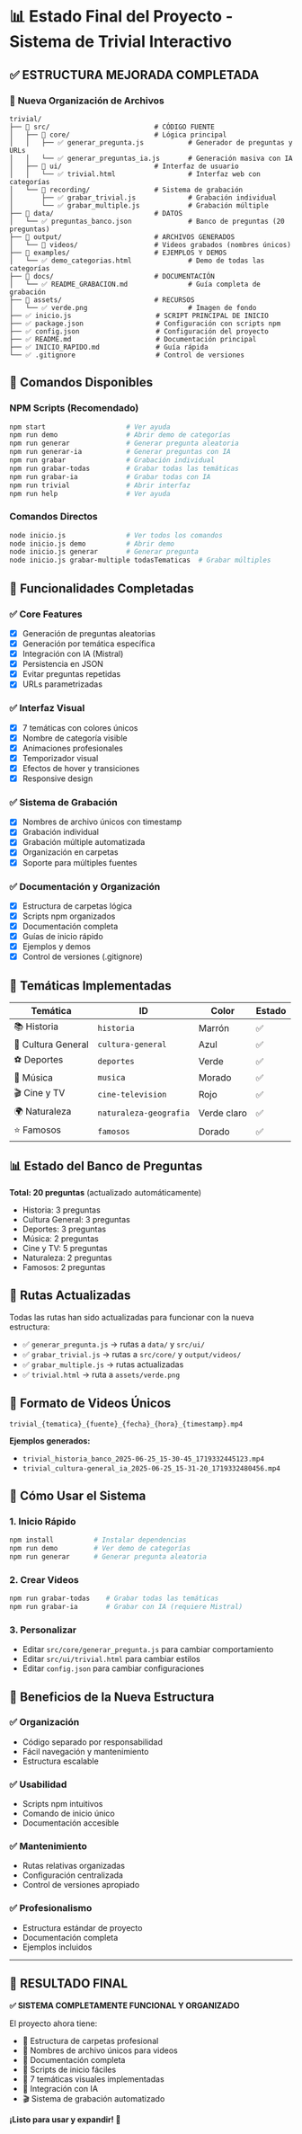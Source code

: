 # 📊 Estado Final del Proyecto - Sistema de Trivial Interactivo

## ✅ **ESTRUCTURA MEJORADA COMPLETADA**

### 📁 **Nueva Organización de Archivos**

```
trivial/
├── 📂 src/                          # CÓDIGO FUENTE
│   ├── 📂 core/                     # Lógica principal
│   │   ├── ✅ generar_pregunta.js           # Generador de preguntas y URLs
│   │   └── ✅ generar_preguntas_ia.js       # Generación masiva con IA
│   ├── 📂 ui/                       # Interfaz de usuario  
│   │   └── ✅ trivial.html                  # Interfaz web con categorías
│   └── 📂 recording/                # Sistema de grabación
│       ├── ✅ grabar_trivial.js             # Grabación individual
│       └── ✅ grabar_multiple.js            # Grabación múltiple
├── 📂 data/                         # DATOS
│   └── ✅ preguntas_banco.json              # Banco de preguntas (20 preguntas)
├── 📂 output/                       # ARCHIVOS GENERADOS
│   └── 📂 videos/                   # Videos grabados (nombres únicos)
├── 📂 examples/                     # EJEMPLOS Y DEMOS
│   └── ✅ demo_categorias.html              # Demo de todas las categorías
├── 📂 docs/                         # DOCUMENTACIÓN
│   └── ✅ README_GRABACION.md               # Guía completa de grabación
├── 📂 assets/                       # RECURSOS
│   └── ✅ verde.png                         # Imagen de fondo
├── ✅ inicio.js                     # SCRIPT PRINCIPAL DE INICIO
├── ✅ package.json                  # Configuración con scripts npm
├── ✅ config.json                   # Configuración del proyecto
├── ✅ README.md                     # Documentación principal
├── ✅ INICIO_RAPIDO.md              # Guía rápida
└── ✅ .gitignore                    # Control de versiones
```

## 🚀 **Comandos Disponibles**

### **NPM Scripts (Recomendado)**
```bash
npm start                    # Ver ayuda
npm run demo                 # Abrir demo de categorías
npm run generar              # Generar pregunta aleatoria
npm run generar-ia           # Generar preguntas con IA
npm run grabar               # Grabación individual
npm run grabar-todas         # Grabar todas las temáticas
npm run grabar-ia            # Grabar todas con IA
npm run trivial              # Abrir interfaz
npm run help                 # Ver ayuda
```

### **Comandos Directos**
```bash
node inicio.js               # Ver todos los comandos
node inicio.js demo          # Abrir demo
node inicio.js generar       # Generar pregunta
node inicio.js grabar-multiple todasTematicas  # Grabar múltiples
```

## 🎯 **Funcionalidades Completadas**

### ✅ **Core Features**
- [x] Generación de preguntas aleatorias
- [x] Generación por temática específica
- [x] Integración con IA (Mistral)
- [x] Persistencia en JSON
- [x] Evitar preguntas repetidas
- [x] URLs parametrizadas

### ✅ **Interfaz Visual**
- [x] 7 temáticas con colores únicos
- [x] Nombre de categoría visible
- [x] Animaciones profesionales
- [x] Temporizador visual
- [x] Efectos de hover y transiciones
- [x] Responsive design

### ✅ **Sistema de Grabación**
- [x] Nombres de archivo únicos con timestamp
- [x] Grabación individual
- [x] Grabación múltiple automatizada
- [x] Organización en carpetas
- [x] Soporte para múltiples fuentes

### ✅ **Documentación y Organización**
- [x] Estructura de carpetas lógica
- [x] Scripts npm organizados
- [x] Documentación completa
- [x] Guías de inicio rápido
- [x] Ejemplos y demos
- [x] Control de versiones (.gitignore)

## 🎨 **Temáticas Implementadas**

| **Temática** | **ID** | **Color** | **Estado** |
|---|---|---|---|
| 📚 Historia | `historia` | Marrón | ✅ |
| 🧠 Cultura General | `cultura-general` | Azul | ✅ |
| ⚽ Deportes | `deportes` | Verde | ✅ |
| 🎵 Música | `musica` | Morado | ✅ |
| 🎬 Cine y TV | `cine-television` | Rojo | ✅ |
| 🌍 Naturaleza | `naturaleza-geografia` | Verde claro | ✅ |
| ⭐ Famosos | `famosos` | Dorado | ✅ |

## 📊 **Estado del Banco de Preguntas**

**Total: 20 preguntas** (actualizado automáticamente)
- Historia: 3 preguntas
- Cultura General: 3 preguntas  
- Deportes: 3 preguntas
- Música: 2 preguntas
- Cine y TV: 5 preguntas
- Naturaleza: 2 preguntas
- Famosos: 2 preguntas

## 🔧 **Rutas Actualizadas**

Todas las rutas han sido actualizadas para funcionar con la nueva estructura:
- ✅ `generar_pregunta.js` → rutas a `data/` y `src/ui/`
- ✅ `grabar_trivial.js` → rutas a `src/core/` y `output/videos/`
- ✅ `grabar_multiple.js` → rutas actualizadas
- ✅ `trivial.html` → ruta a `assets/verde.png`

## 🎥 **Formato de Videos Únicos**

```
trivial_{tematica}_{fuente}_{fecha}_{hora}_{timestamp}.mp4
```

**Ejemplos generados:**
- `trivial_historia_banco_2025-06-25_15-30-45_1719332445123.mp4`
- `trivial_cultura-general_ia_2025-06-25_15-31-20_1719332480456.mp4`

## 🚦 **Cómo Usar el Sistema**

### **1. Inicio Rápido**
```bash
npm install          # Instalar dependencias
npm run demo         # Ver demo de categorías
npm run generar      # Generar pregunta aleatoria
```

### **2. Crear Videos**
```bash
npm run grabar-todas    # Grabar todas las temáticas
npm run grabar-ia       # Grabar con IA (requiere Mistral)
```

### **3. Personalizar**
- Editar `src/core/generar_pregunta.js` para cambiar comportamiento
- Editar `src/ui/trivial.html` para cambiar estilos
- Editar `config.json` para cambiar configuraciones

## 🎉 **Beneficios de la Nueva Estructura**

### ✅ **Organización**
- Código separado por responsabilidad
- Fácil navegación y mantenimiento
- Estructura escalable

### ✅ **Usabilidad**
- Scripts npm intuitivos
- Comando de inicio único
- Documentación accesible

### ✅ **Mantenimiento**
- Rutas relativas organizadas
- Configuración centralizada
- Control de versiones apropiado

### ✅ **Profesionalismo**
- Estructura estándar de proyecto
- Documentación completa
- Ejemplos incluidos

---

## 🎯 **RESULTADO FINAL**

**✅ SISTEMA COMPLETAMENTE FUNCIONAL Y ORGANIZADO**

El proyecto ahora tiene:
- 📁 Estructura de carpetas profesional
- 🎯 Nombres de archivo únicos para videos
- 📖 Documentación completa
- 🚀 Scripts de inicio fáciles
- 🎨 7 temáticas visuales implementadas
- 🤖 Integración con IA
- 🎬 Sistema de grabación automatizado

**¡Listo para usar y expandir! 🚀**

